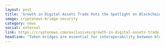 ```yaml
---
layout: post
title: 'Growth in Digital Assets Trade Puts the Spotlight on Blockchain Bridge Security Risks'
image: cryptonews-bridge-security
category: news
social: external
link: https://cryptonews.com/exclusives/growth-in-digital-assets-trade-puts-the-spotlight-on-blockchain-bridge-security-risks.htm
headline: "Token bridges are essential for interoperability between blockchains, but some of them did not come under the same technical scrutiny as the blockchains themselves, which as lead to the proliferation of bridges with weak security mechanisms."
---
```

